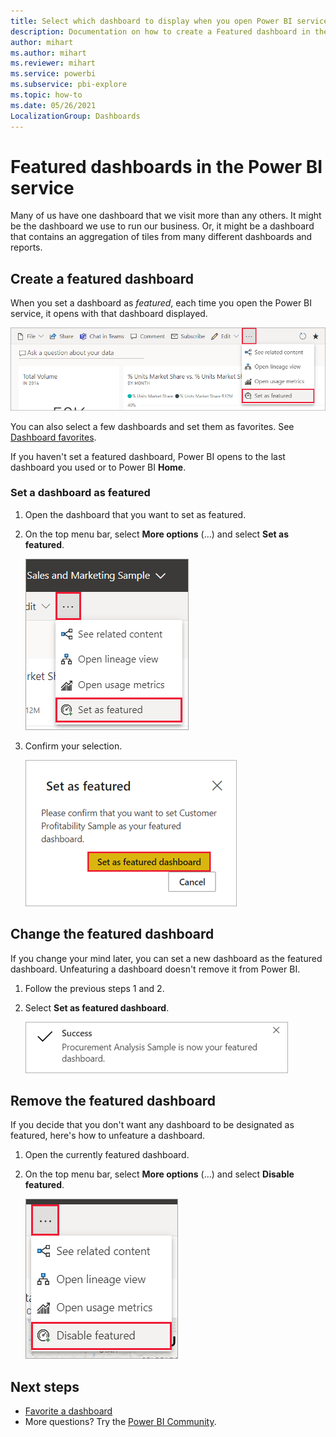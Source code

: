 ```yaml
---
title: Select which dashboard to display when you open Power BI service
description: Documentation on how to create a Featured dashboard in the Power BI service
author: mihart
ms.author: mihart
ms.reviewer: mihart
ms.service: powerbi
ms.subservice: pbi-explore
ms.topic: how-to
ms.date: 05/26/2021
LocalizationGroup: Dashboards
---
```

# Featured dashboards in the Power BI service

Many of us have one dashboard that we visit more than any others. It might be the dashboard we use to run our business. Or, it might be a dashboard that contains an aggregation of tiles from many different dashboards and reports.

## Create a featured dashboard
When you set a dashboard as *featured*, each time you open the Power BI service, it opens with that dashboard displayed. 

![Set as featured icon](./media/end-user-featured/power-bi-dropbox.png)

You can also select a few dashboards and set them as favorites. See [Dashboard favorites](end-user-favorite.md).

If you haven't set a featured dashboard, Power BI opens to the last dashboard you used or to Power BI **Home**. 

### Set a dashboard as featured


1. Open the dashboard that you want to set as featured. 
2. On the top menu bar, select **More options** (...) and select **Set as featured**. 
   
    ![Screenshot showing dropbox with option for Set as featured.](./media/end-user-featured/power-bi-set-as-featured.png)
3. Confirm your selection.
   
    ![Set featured dashboard](./media/end-user-featured/power-bi-featured-confirm.png)

## Change the featured dashboard
If you change your mind later, you can set a new dashboard as the featured dashboard. Unfeaturing a dashboard doesn't remove it from Power BI. 

1. Follow the previous steps 1 and 2.
   
2. Select **Set as featured dashboard**. 
   
    ![Success message](./media/end-user-featured/power-bi-unfeatured.png)

## Remove the featured dashboard
If you decide that you don't want any dashboard to be designated as featured, here's how to unfeature a dashboard.

1. Open the currently featured dashboard.
2. On the top menu bar, select **More options** (...) and select **Disable featured**.

    ![Disable featured dashboard selected](./media/end-user-featured/power-bi-unfeature.png)
   
## Next steps
- [Favorite a dashboard](end-user-favorite.md)    
- More questions? Try the [Power BI Community](https://community.powerbi.com/).

